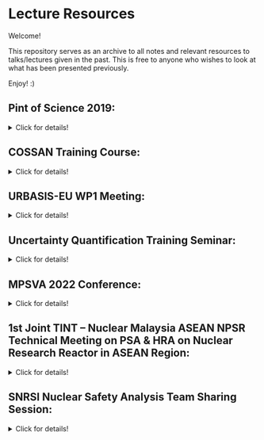 # Lecture Resources
Welcome! 

This repository serves as an archive to all notes and relevant resources to talks/lectures given in the past. This is free to anyone who wishes to look at what has been presented previously. 

Enjoy! :)

## Pint of Science 2019: 
<details>

<summary> Click for details! </summary>

#### Description:
  
Date: 22-May-2019 (Wed)  
  
Pint of Science 2019 was the annual science festival that takes place every May and brings researchers to your local bar to share their research. One of such session was held at the Federick's bar in Liverpool where the theme was: "Not Yet Decided: The Value of Procrastination".

My presentation was one of the series of short 5-minute presentations as part of the "Shot of Science" segment of the event where I presented on Mozart's procrastination in composing the Don Giovanni’s overture. 

</details>


## COSSAN Training Course: 
<details>

<summary> Click for details! </summary>

#### Description:
  
Date: 28-Apr-2020 (Tue)  
  
In this two-part e-lecture series, I gave a basic introduction to the concept of inverse problems, the motivation behind Bayesian Model Updating, and the tools to address Bayesian Model Updating problems.

In Part I, I gave a brief background behind the concept of model updating and the difference between deterministic and probabilistic model updating. From there, we establish that Bayesian Model Updating falls under the category of probabilistic model updating and its advantage lies in its ability to update one's knowledge from his/her apriori knowledge through making observations.

In Part II, I introduced 3 of the popular sampling techniques used to address Bayesian Model Updating problem: Markov Chain Monte Carlo (MCMC), Transitional Markov Chain Monte Carlo (TMCMC), and Sequential Monte Carlo (SMC). Details to each sampling algorithm will be introduced and described through illustrative flow-charts.

This two-part e-lecture series is also made available on YouTube:

Part I: https://youtu.be/A-cjvg741is

Part II: https://youtu.be/87b2-Fb4uas
  
</details>
  
## URBASIS-EU WP1 Meeting:
<details>

<summary> Click for details! </summary>

#### Description:
  
Date: 12-Feb-2021 (Fri)  
  
In this talk, I gave a basic introduction to Bayesian Model Updating, followed by an introduction to the sampling techniques employed (i.e. Markov Chain Monte Carlo, Transitional Markov Chain Monte Carlo, and Sequential Monte Carlo samplers). For each of the sampling techniques, we present simple engineering case-studies to demonstrate its implementation. Finally, we end off the discussion with a summary of the key advantages and disadvantages between the different sampling techniques. Notes and MATLAB codes to these numerical examples presented in this talk are also available here.
  
</details>

## Uncertainty Quantification Training Seminar:
<details>

<summary> Click for details! </summary>

#### Description:
  
 Date: 8-Dec-2021 (Wed) 
  
In this lecture is divided into 2 segments. The first segment involves going through the theory of Model updating from which we proceed to discuss the topic on Bayesian Model Updating. This is then followed by an introduction to the sampling techniques employed (i.e. Markov Chain Monte Carlo, Transitional Markov Chain Monte Carlo, and Sequential Monte Carlo samplers). For each of the sampling techniques, we present simple engineering case-studies to demonstrate its implementation. Finally, we conclude the first segment discussion with a summary of the key advantages and disadvantages between the different sampling techniques. 
  
In the second segment, we demonstrate the implementation of OpenCOSSAN to solve a simple Bayesian Model Updating problem involving a Linear Spring-Mass system using the Transitional Markov Chain Monte Carlo sampler. 
  
The lecture notes, worksheet, MATLAB codes to the numerical examples presented in this talk, as well as the OpenCOSSAN MATLAB codes to the practical demonstration are also available here.

</details>

## MPSVA 2022 Conference:
<details>

<summary> Click for details! </summary>

#### Description:
  
 Date: 12-Jul-2022 (Tues) 
  
The Semi-plenary talk was presented at the 10th International Conference on Modern Practice in Stress and Vibration Analysis (MPSVA 2022). 
In the talk, I gave a brief overview on the concept of Bayesian Model Updating, the Transitional Ensemble Markov Chain Monte Carlo sampler, and the Approximate Bayesian computing framework in performing Uncertainty quantification in structural dynamical problems.
  
As an illustration to the Uncertainty quantification framework involving the above concepts, an application problem was presented based on the recent NASA-Langley Uncertainty Quantification Challenge 2019 to which a brief comparison is made between the choice of the distribution model for the random model variables, the type of data used for the Black-box model calibration, and the choice of distance metric used for the Approximate Bayesian computation.

</details>

## 1st Joint TINT – Nuclear Malaysia ASEAN NPSR Technical Meeting on PSA & HRA on Nuclear Research Reactor in ASEAN Region:
<details>

<summary> Click for details! </summary>

#### Description:
  
 Date: 18-Jul-2023 (Tues) 
  
In this talk, I discussed how Uncertainty Quantification (UQ) methods and Probabilistic Safety Assessment (PSA) approaches can go hand-in-hand towards providing a robust framework towards risk assessment for Nuclear safety.
We begin with a brief summary of what we currently know about PSA and the 3 key challenges it faces: 
1) Limited data;
2) Independence assumption between events; and
3) Uncertainty over the distribution models.

To address the above challenges, the presentation introduces the following UQ tools which can be used in tandem with PSA approaches:
1) Bayesian model updating and Interval arithmetic to address Challenge 1;
2) Frechet bounds and Fuzzy logic to address Challenge 2; and
3) Bayesian model selection and Probability boxes to address Challenge 3.

An overview to the relevant tools to the above approaches will also be provided.

In summary, the twinning of PSA approaches with UQ techniques seeks to provide a more generalised and realistic framework which quantifies the uncertainty over the risk assessment given the information available as well as provide a systematic approach towards propagating the uncertainty in the calculation of the final probability of the severe accident being studied.

</details>

## SNRSI Nuclear Safety Analysis Team Sharing Session:
<details>

<summary> Click for details! </summary>

#### Description:
  
 Date: 5-Apr-2024 (Fri) 
  
In this talk, I provided an introduction to the concept of Bayesian Model Updating and Approximate Bayesian Computation (ABC) towards model calibration and validation. From which, we proceed to introduce some examples of the distance metrics used for ABC in the literature, namely: 
1) Euclidean distance;
2) Bhattacharyya distance;
3) Bray-Curtis distance; and
4) 1-Wasserstein distance,
along with their respective mathematical formalisms.

Following this, we proceeded to present a case study based on the 2008 SANDIA Thermal Challenge we we presented the comparison in the model validation performance of the temperature model calibrated via ABC using the different distance functions. A discussion is provided on the findings which concluded that the calibrated temperature model using the Euclidean distance-based ABC yielded the best model validation performance.

</details>
